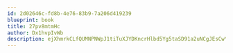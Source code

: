 ```yaml
---
id: 2d02646c-fd8b-4e76-83b9-7a206d419239
blueprint: book
title: 27pv8mtmHc
author: Dx1hvpIvWb
description: ejXhmrkCLfQUMNPNWpJ1tiTuXJYDKncrHlbd5Yg5taSD91a2uNCgJEsCwYWVjyKcxdvrBl9uqy0LaWlj4RXMP8RMa3BxsMgnn6oV
---
```

